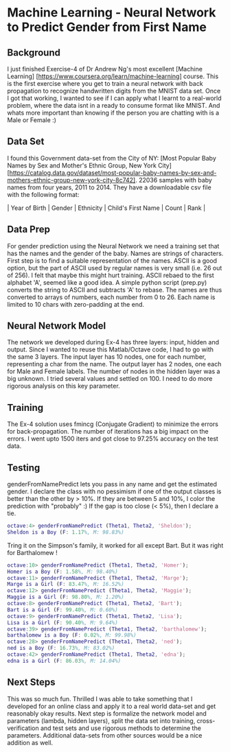 # Machine Learning - Neural Network to Predict Gender from First Name

## Background
I just finished Exercise-4 of Dr Andrew Ng's most excellent [Machine
Learning] [https://www.coursera.org/learn/machine-learning] course.  This is the first exercise where
you get to train a neural network with back propagation to recognize handwritten digits from the MNIST
data set. Once I got that working, I wanted to see if I can apply what I learnt to a real-world problem,
where the data isnt in a ready to consume format like MNIST. And whats more important than knowing
if the person you are chatting with is a Male or Female :)

## Data Set
I found this Government data-set from the City of NY: [Most Popular Baby Names by Sex and Mother's
Ethnic Group, New York City]
[https://catalog.data.gov/dataset/most-popular-baby-names-by-sex-and-mothers-ethnic-group-new-york-city-8c742].
22036 samples with baby names from four years, 2011 to 2014. They have a downloadable csv file with
the following format:

| Year of Birth | Gender | Ethnicity | Child's First Name | Count | Rank |

## Data Prep
For gender prediction using the Neural Network we need a training set that has the names and the
gender of the baby. Names are strings of characters. First step is to
find a suitable representation of the names. ASCII is a good option, but the part of ASCII used by
regular names is very small (i.e. 26 out of 256). I felt that maybe this might hurt training. ASCII
rebaed to the first alphabet 'A', seemed like a good idea.  A simple python script (prep.py)
converts the string to ASCII and subtracts 'A' to rebase. The names are thus converted to arrays of
numbers, each number from 0 to 26. Each name is limited to 10 chars with zero-padding at the end. 

## Neural Network Model
The network we developed during Ex-4 has three layers: input, hidden and output. Since I wanted to
reuse this Matlab/Octave code, I had to go with the same 3 layers. The input layer has 10 nodes, one
for each number, representing a char from the name. The output layer has 2 nodes, one each for Male
and Female labels. The number of nodes in the hidden layer was a big unknown. I tried several values
and settled on 100. I need to do more rigorous analysis on this key parameter.

## Training
The Ex-4 solution uses fmincg (Conjugate Gradient) to minimize the errors for back-propagation. The
number of iterations has a big impact on the errors. I went upto 1500 iters and got close to 97.25%
accuracy on the test data. 

## Testing
genderFromNamePredict lets you pass in any name and get the estimated gender. I declare the class
with no pessimism if one of the output classes is better than the other by > 10%. If they are
between 5 and 10%, I color the prediction with "probably" :) If the gap is too close (< 5%), then I
declare a tie. 

```Matlab
octave:4> genderFromNamePredict (Theta1, Theta2, 'Sheldon');
Sheldon is a Boy (F: 1.17%, M: 98.83%)
```

Tring it on the Simpson's family, it worked for all except Bart. But it was right for Barthalomew !

```Matlab
octave:10> genderFromNamePredict (Theta1, Theta2, 'Homer');
Homer is a Boy (F: 1.58%, M: 98.40%)
octave:11> genderFromNamePredict (Theta1, Theta2, 'Marge');
Marge is a Girl (F: 83.47%, M: 16.52%)
octave:12> genderFromNamePredict (Theta1, Theta2, 'Maggie');
Maggie is a Girl (F: 98.80%, M: 1.20%)
octave:8> genderFromNamePredict (Theta1, Theta2, 'Bart');
Bart is a Girl (F: 99.40%, M: 0.60%)
octave:9> genderFromNamePredict (Theta1, Theta2, 'Lisa');
Lisa is a Girl (F: 90.40%, M: 9.64%)
octave:39> genderFromNamePredict (Theta1, Theta2, 'barthalomew');
barthalomew is a Boy (F: 0.02%, M: 99.98%)
octave:28> genderFromNamePredict (Theta1, Theta2, 'ned');
ned is a Boy (F: 16.73%, M: 83.02%)
octave:42> genderFromNamePredict (Theta1, Theta2, 'edna');
edna is a Girl (F: 86.03%, M: 14.04%)
```

## Next Steps
This was so much fun. Thrilled I was able to take something that I developed for an
online class and apply it to a real world data-set and get reasonably okay results. Next step is
formalize the network model and parameters (lambda, hidden layers), split the data set into
training, cross-verification and test sets and use rigorous methods to determine the parameters.
Additional data-sets from other sources would be a nice addition as well.
